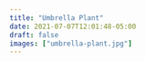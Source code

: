 ```yaml
---
title: "Umbrella Plant"
date: 2021-07-07T12:01:48-05:00
draft: false
images: ["umbrella-plant.jpg"]
---
```

